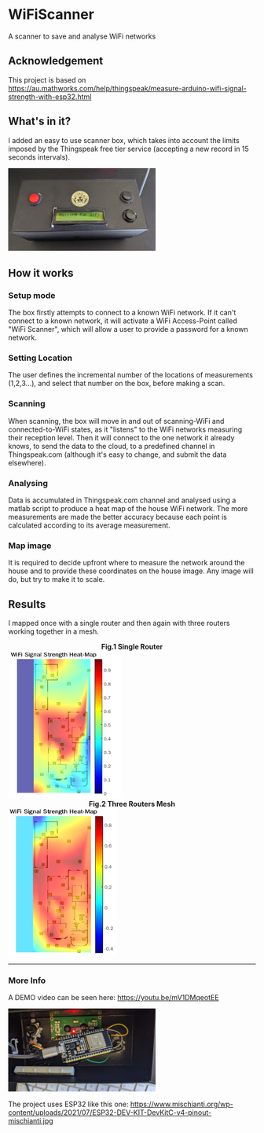 # WiFiScanner
A scanner to save and analyse WiFi networks

## Acknowledgement
This project is based on https://au.mathworks.com/help/thingspeak/measure-arduino-wifi-signal-strength-with-esp32.html

## What's in it?
I added an easy to use scanner box, which takes into account the limits imposed by the Thingspeak free tier service (accepting a new record in 15 seconds intervals). 


<img src="https://github.com/laudena/WiFiScanner/raw/main/images/Scanner Box.jpeg" width="300">

## How it works
### Setup mode
The box firstly attempts to connect to a known WiFi network. If it can't connect to a known network, it will activate a WiFi Access-Point called "WiFi Scanner", which will allow a user to provide a password for a known network.
### Setting Location
The user defines the incremental number of the locations of measurements (1,2,3...), and select that number on the box, before making a scan.
### Scanning 
When scanning, the box will move in and out of scanning-WiFi and connected-to-WiFi states, as it "listens" to the WiFi networks measuring their reception level. Then it will connect to the one network it already knows, to send the data to the cloud, to a predefined channel in Thingspeak.com (although it's easy to change, and submit the data elsewhere).
### Analysing
Data is accumulated in Thingspeak.com channel and analysed using a matlab script to produce a heat map of the house WiFi network. 
The more measurements are made the better accuracy because each point is calculated according to its average measurement.
### Map image
It is required to decide upfront where to measure the network around the house and to provide these coordinates on the house image. Any image will do, but try to make it to scale.


## Results
I mapped once with a single router and then again with three routers working together in a mesh.

<figcaption align = "center"><b>Fig.1 Single Router</b></figcaption>
<img src="https://github.com/laudena/WiFiScanner/raw/main/images/Results Heat Map.png" height="300">

<figcaption align = "center"><b>Fig.2 Three Routers Mesh</b></figcaption>
<img src="https://github.com/laudena/WiFiScanner/raw/main/images/Results Heat Map Mesh.png" height="300">

---
### More Info
A DEMO video can be seen here: https://youtu.be/mV1DMqeotEE

<img src="https://github.com/laudena/WiFiScanner/raw/main/images/Scanner connections 1.jpeg" width="300">

The project uses ESP32 like this one: https://www.mischianti.org/wp-content/uploads/2021/07/ESP32-DEV-KIT-DevKitC-v4-pinout-mischianti.jpg
